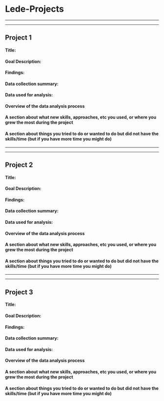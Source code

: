 # Lede-Projects
--------
--------
## Project 1
#### Title:
#### Goal Description:
#### Findings:
#### Data collection summary:
#### Data used for analysis:
#### Overview of the data analysis process
#### A section about what new skills, approaches, etc you used, or where you grew the most during the project
#### A section about things you tried to do or wanted to do but did not have the skills/time (but if you have more time you might do)

--------
--------
## Project 2
#### Title:
#### Goal Description:
#### Findings:
#### Data collection summary:
#### Data used for analysis:
#### Overview of the data analysis process
#### A section about what new skills, approaches, etc you used, or where you grew the most during the project
#### A section about things you tried to do or wanted to do but did not have the skills/time (but if you have more time you might do)

--------
--------
## Project 3
#### Title:
#### Goal Description:
#### Findings:
#### Data collection summary:
#### Data used for analysis:
#### Overview of the data analysis process
#### A section about what new skills, approaches, etc you used, or where you grew the most during the project
#### A section about things you tried to do or wanted to do but did not have the skills/time (but if you have more time you might do)
